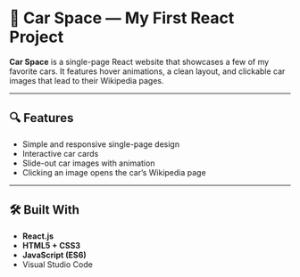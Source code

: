 # 🚗 Car Space — My First React Project

**Car Space** is a single-page React website that showcases a few of my favorite cars. It features hover animations, a clean layout, and clickable car images that lead to their Wikipedia pages.

---

## 🔍 Features

- Simple and responsive single-page design
- Interactive car cards
- Slide-out car images with animation
- Clicking an image opens the car’s Wikipedia page

---

## 🛠 Built With

- **React.js**
- **HTML5 + CSS3**
- **JavaScript (ES6)**
- Visual Studio Code
